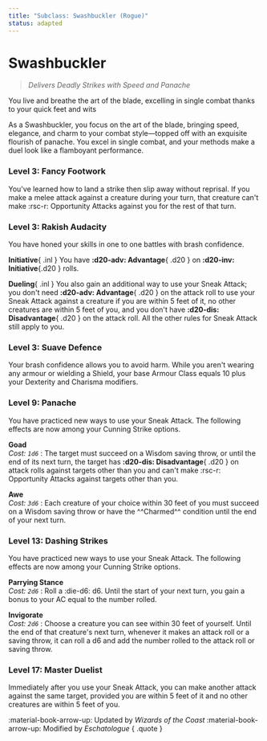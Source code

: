 ```yaml
---
title: "Subclass: Swashbuckler (Rogue)"
status: adapted
---
```


<p style="display:none">
Delivers Deadly Strikes with Speed and Panache
</p>

# Swashbuckler

> *Delivers Deadly Strikes with Speed and Panache*

You live and breathe the art of the blade, excelling in single combat thanks to your quick feet and wits

As a Swashbuckler, you focus on the art of the blade, bringing speed, elegance, and charm to your combat style—topped off with an exquisite flourish of panache. You excel in single combat, and your methods make a duel look like a flamboyant performance.

### Level 3: Fancy Footwork

You've learned how to land a strike then slip away without reprisal. If you make a melee attack against a creature during your turn, that creature can't make :rsc-r: Opportunity Attacks against you for the rest of that turn. 
 
### Level 3: Rakish Audacity

You have honed your skills in one to one battles with brash confidence.

**Initiative**{ .inl } You have **:d20-adv: Advantage**{ .d20 } on **:d20-inv: Initiative**{.d20 } rolls.

**Dueling**{ .inl } You also gain an additional way to use your Sneak Attack; you don't need **:d20-adv: Advantage**{ .d20 } on the attack roll to use your Sneak Attack against a creature if you are within 5 feet of it, no other creatures are within 5 feet of you, and you don't have **:d20-dis: Disadvantage**{ .d20 } on the attack roll. All the other rules for Sneak Attack still apply to you. 

### Level 3: Suave Defence

Your brash confidence allows you to avoid harm. While you aren't wearing any armour or wielding a Shield, your base Armour Class equals 10 plus your Dexterity and Charisma modifiers.

### Level 9: Panache

You have practiced new ways to use your Sneak Attack. The following effects are now among your Cunning Strike options.

**Goad** <br>_Cost: `1d6`_
:   The target must succeed on a Wisdom saving throw, or until the end of its next turn, the target has **:d20-dis: Disadvantage**{ .d20 } on attack rolls against targets other than you and can't make :rsc-r: Opportunity Attacks against targets other than you.

**Awe** <br>_Cost: `3d6`_ 
:   Each creature of your choice within 30 feet of you must succeed on a Wisdom saving throw or have the ^^Charmed^^ condition until the end of your next turn.


### Level 13: Dashing Strikes

You have practiced new ways to use your Sneak Attack. The following effects are now among your Cunning Strike options.

**Parrying Stance** <br>_Cost: `2d6`_
:   Roll a :die-d6: d6. Until the start of your next turn, you gain a bonus to your AC equal to the number rolled.

**Invigorate** <br>_Cost: `2d6`_
:   Choose a creature you can see within 30 feet of yourself. Until the end of that creature's next turn, whenever it makes an attack roll or a saving throw, it can roll a d6 and add the number rolled to the attack roll or saving throw.

### Level 17: Master Duelist

Immediately after you use your Sneak Attack, you can make another attack against the same target, provided you are within 5 feet of it and no other creatures are within 5 feet of you.

:material-book-arrow-up: Updated by *Wizards of the Coast* :material-book-arrow-up: Modified by *Eschatologue*
{ .quote }